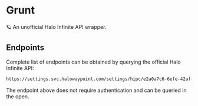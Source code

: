 # Grunt

🪐 An unofficial Halo Infinite API wrapper.

## Endpoints

Complete list of endpoints can be obtained by querying the official Halo Infinite API:

```bash
https://settings.svc.halowaypoint.com/settings/hipc/e2a0a7c6-6efe-42af-9283-c2ab73250c48
```

The endpoint above does not require authentication and can be queried in the open.
